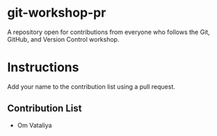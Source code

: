# git-workshop-pr

A repository open for contributions from everyone who follows the Git, GitHub, and Version Control workshop.

# Instructions

Add your name to the contribution list using a pull request.

## Contribution List

- Om Vataliya
